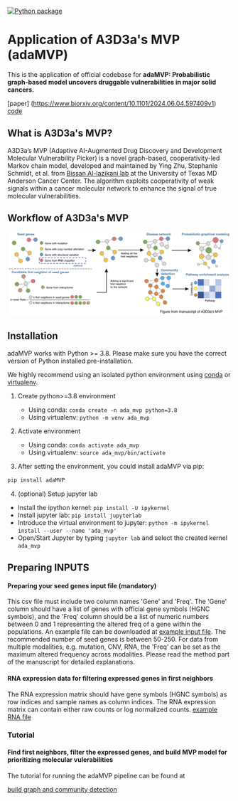 [![Python package](https://img.shields.io/pypi/v/adaMVP.svg?color=brightgreen&label=python-package)](https://pypi.org/project/adaMVP)

# Application of A3D3a's MVP (adaMVP)
This is the application of official codebase for **adaMVP: Probabilistic graph-based model uncovers druggable vulnerabilities in major solid cancers.** 

[paper] (https://www.biorxiv.org/content/10.1101/2024.06.04.597409v1)
[code](https://github.com/YingZ-A3D3a/A3D3a_MVP/tree/main/adaMVP)

## What is A3D3a's MVP?
A3D3a’s MVP (Adaptive AI-Augmented Drug Discovery and Development Molecular Vulnerability Picker) is a novel graph-based, cooperativity-led Markov chain model, developed and maintained by Ying Zhu, Stephanie Schmidt, et al. from [Bissan Al-lazikani lab](https://faculty.mdanderson.org/profiles/bissan_al_lazikani.html) at the University of Texas MD Anderson Cancer Center. The algorithm exploits cooperativity of weak signals within a cancer molecular network to enhance the signal of true molecular vulnerabilities. 

## Workflow of A3D3a's MVP
![workflow](https://github.com/YingZ-A3D3a/A3D3a_MVP/blob/main/docs/workflow.png)

## Installation

adaMVP works with Python >= 3.8. Please make sure you have the correct version of Python installed pre-installation.

We highly recommend using an isolated python environment using [conda](https://docs.conda.io/projects/conda/en/latest/user-guide/tasks/manage-environments.html) or [virtualenv](https://docs.python.org/3/library/venv.html).
1. Create python>=3.8 environment
   - Using conda: `conda create -n ada_mvp python=3.8`
   - Using virtualenv: `python -m venv ada_mvp`

2. Activate environment
   - Using conda: `conda activate ada_mvp`
   - Using virtualenv: `source ada_mvp/bin/activate`

3. After setting the environment, you could install adaMVP via pip:

```bash
pip install adaMVP
```

4. (optional) Setup jupyter lab
- Install the ipython kernel: `pip install -U ipykernel`
- Install jupyter lab: `pip install jupyterlab`
- Introduce the virtual environment to jupyter: `python -m ipykernel install --user --name 'ada_mvp'`
- Open/Start Jupyter by typing `jupyter lab` and select the created kernel `ada_mvp`

## Preparing INPUTS
#### Preparing your seed genes input file (mandatory)
This csv file must include two column names 'Gene' and 'Freq'. The 'Gene' column should have a list of genes with official gene symbols (HGNC symbols), and the 'Freq' column should be a list of numeric numbers between 0 and 1 representing the altered freq of a gene within the populations. An example file can be downloaded at [example input file](https://github.com/YingZ-A3D3a/A3D3a_MVP_application/blob/main/input/altered_freq.csv). 
The recommended number of seed genes is between 50-250. For data from multiple modalities, e.g. mutation, CNV, RNA, the 'Freq' can be set as the maximum altered frequency across modalities. Please read the method part of the manuscript for detailed explanations.

#### RNA expression data for filtering expressed genes in first neighbors
The RNA expression matrix should have gene symbols (HGNC symbols) as row indices and sample names as column indices. The RNA expression matrix can contain either raw counts or log normalized counts.
[example RNA file](https://github.com/YingZ-A3D3a/A3D3a_MVP_application/blob/main/input/RNA_lognorm_matrix.csv)

### Tutorial
#### Find first neighbors, filter the expressed genes, and build MVP model for prioritizing molecular vulerabilities
The tutorial for running the adaMVP pipeline can be found at 

[build graph and community detection](https://github.com/YingZ-A3D3a/A3D3a_MVP_application/blob/main/tutorial/Tutorial_of_MVP.ipynb)





